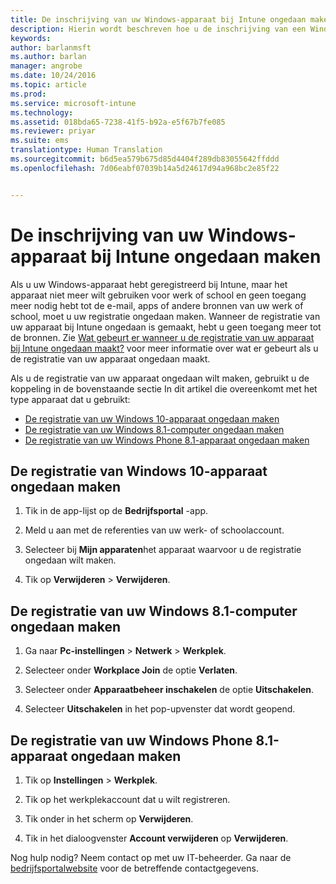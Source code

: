 ```yaml
---
title: De inschrijving van uw Windows-apparaat bij Intune ongedaan maken | Microsoft Docs
description: Hierin wordt beschreven hoe u de inschrijving van een Windows-apparaat bij Intune ongedaan kunt maken
keywords: 
author: barlanmsft
ms.author: barlan
manager: angrobe
ms.date: 10/24/2016
ms.topic: article
ms.prod: 
ms.service: microsoft-intune
ms.technology: 
ms.assetid: 018bda65-7238-41f5-b92a-e5f67b7fe085
ms.reviewer: priyar
ms.suite: ems
translationtype: Human Translation
ms.sourcegitcommit: b6d5ea579b675d85d4404f289db83055642ffddd
ms.openlocfilehash: 7d06eabf07039b14a5d24617d94a968bc2e85f22


---
```



# <a name="unenroll-your-windows-device-from-intune"></a>De inschrijving van uw Windows-apparaat bij Intune ongedaan maken

Als u uw Windows-apparaat hebt geregistreerd bij Intune, maar het apparaat niet meer wilt gebruiken voor werk of school en geen toegang meer nodig hebt tot de e-mail, apps of andere bronnen van uw werk of school, moet u uw registratie ongedaan maken. Wanneer de registratie van uw apparaat bij Intune ongedaan is gemaakt, hebt u geen toegang meer tot de bronnen. Zie [Wat gebeurt er wanneer u de registratie van uw apparaat bij Intune ongedaan maakt?](what-happens-if-you-unenroll-your-device-from-intune-windows.md) voor meer informatie over wat er gebeurt als u de registratie van uw apparaat ongedaan maakt.

Als u de registratie van uw apparaat ongedaan wilt maken, gebruikt u de koppeling in de bovenstaande sectie In dit artikel die overeenkomt met het type apparaat dat u gebruikt:

-   [De registratie van uw Windows 10-apparaat ongedaan maken](#unenroll-your-windows-10-device)
-   [De registratie van uw Windows 8.1-computer ongedaan maken](#unenroll-your-windows-8-1-computer)
-   [De registratie van uw Windows Phone 8.1-apparaat ongedaan maken](#unenroll-your-windows-phone-8-1-device)

## <a name="unenroll-your-windows-10-device"></a>De registratie van Windows 10-apparaat ongedaan maken

1.  Tik in de app-lijst op de **Bedrijfsportal** -app.

2.  Meld u aan met de referenties van uw werk- of schoolaccount.

3.  Selecteer bij **Mijn apparaten**het apparaat waarvoor u de registratie ongedaan wilt maken.

4.  Tik op **Verwijderen** &gt; **Verwijderen**.

## <a name="unenroll-your-windows-81-computer"></a>De registratie van uw Windows 8.1-computer ongedaan maken

1.  Ga naar **Pc-instellingen** &gt; **Netwerk** &gt; **Werkplek**.

2.  Selecteer onder **Workplace Join** de optie **Verlaten**.

3.  Selecteer onder **Apparaatbeheer inschakelen** de optie **Uitschakelen**.

4.  Selecteer **Uitschakelen** in het pop-upvenster dat wordt geopend.

## <a name="unenroll-your-windows-phone-81-device"></a>De registratie van uw Windows Phone 8.1-apparaat ongedaan maken

1.  Tik op **Instellingen** &gt; **Werkplek**.

2.  Tik op het werkplekaccount dat u wilt registreren.

3.  Tik onder in het scherm op **Verwijderen**.

4.  Tik in het dialoogvenster **Account verwijderen** op **Verwijderen**.

Nog hulp nodig? Neem contact op met uw IT-beheerder. Ga naar de [bedrijfsportalwebsite](http://portal.manage.microsoft.com) voor de betreffende contactgegevens.



<!--HONumber=Dec16_HO2-->


